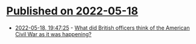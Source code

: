 # [Published on 2022-05-18](index.md)

* [2022-05-18, 19:47:25](https://news.ycombinator.com/item?id=31426838) - [What did British officers think of the American Civil War as it was happening?](https://www.historytoday.com/archive/history-matters/war-words)
